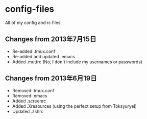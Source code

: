 config-files
============

All of my config and rc files

## Changes from 2013年7月15日

- Re-added .tmux.conf
- Re-added and updated .emacs
- Added .muttrc (No, I don't include my usernames or passwords)


## Changes from 2013年6月19日

- Removed .tmux.conf
- Removed .emacs
- Added .screenrc
- Added .Xresources (using the perfect setup from Toksyuryel)
- Updated .zshrc